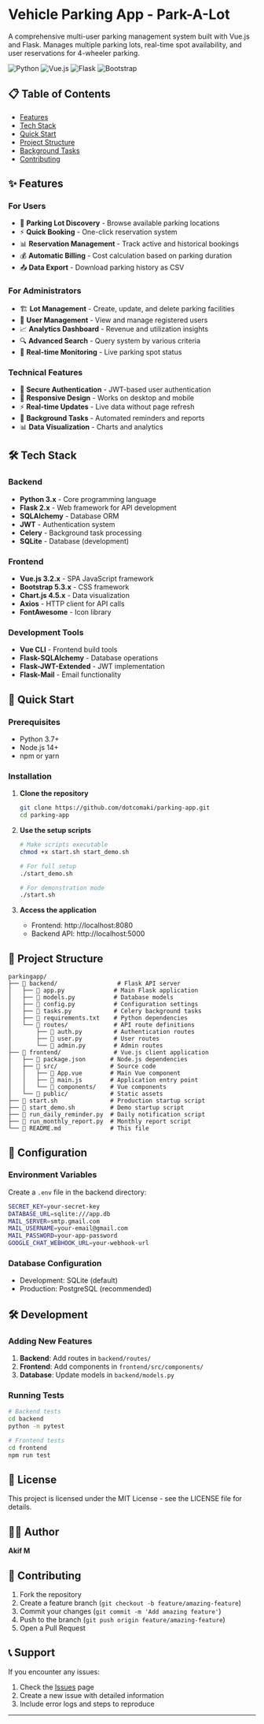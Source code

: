 # Vehicle Parking App - Park-A-Lot

A comprehensive multi-user parking management system built with Vue.js and Flask. Manages multiple parking lots, real-time spot availability, and user reservations for 4-wheeler parking.

![Python](https://img.shields.io/badge/Python-3.x-blue)
![Vue.js](https://img.shields.io/badge/Vue.js-3.2.x-green)
![Flask](https://img.shields.io/badge/Flask-2.x-red)
![Bootstrap](https://img.shields.io/badge/Bootstrap-5.3.x-purple)

## 📋 Table of Contents

- [Features](#features)
- [Tech Stack](#tech-stack)
- [Quick Start](#quick-start)
- [Project Structure](#project-structure)
- [Background Tasks](#background-tasks)
- [Contributing](#contributing)

## ✨ Features

### For Users
- 🏢 **Parking Lot Discovery** - Browse available parking locations
- ⚡ **Quick Booking** - One-click reservation system
- 📊 **Reservation Management** - Track active and historical bookings
- 💰 **Automatic Billing** - Cost calculation based on parking duration
- 📤 **Data Export** - Download parking history as CSV

### For Administrators
- 🏗️ **Lot Management** - Create, update, and delete parking facilities
- 👥 **User Management** - View and manage registered users
- 📈 **Analytics Dashboard** - Revenue and utilization insights
- 🔍 **Advanced Search** - Query system by various criteria
- 📱 **Real-time Monitoring** - Live parking spot status

### Technical Features
- 🔐 **Secure Authentication** - JWT-based user authentication
- 📱 **Responsive Design** - Works on desktop and mobile
- ⚡ **Real-time Updates** - Live data without page refresh
- 🚀 **Background Tasks** - Automated reminders and reports
- 📊 **Data Visualization** - Charts and analytics

## 🛠️ Tech Stack

### Backend
- **Python 3.x** - Core programming language
- **Flask 2.x** - Web framework for API development
- **SQLAlchemy** - Database ORM
- **JWT** - Authentication system
- **Celery** - Background task processing
- **SQLite** - Database (development)

### Frontend
- **Vue.js 3.2.x** - SPA JavaScript framework
- **Bootstrap 5.3.x** - CSS framework
- **Chart.js 4.5.x** - Data visualization
- **Axios** - HTTP client for API calls
- **FontAwesome** - Icon library

### Development Tools
- **Vue CLI** - Frontend build tools
- **Flask-SQLAlchemy** - Database operations
- **Flask-JWT-Extended** - JWT implementation
- **Flask-Mail** - Email functionality

## 🚀 Quick Start

### Prerequisites
- Python 3.7+
- Node.js 14+
- npm or yarn

### Installation

1. **Clone the repository**
   ```bash
   git clone https://github.com/dotcomaki/parking-app.git
   cd parking-app
   ```

2. **Use the setup scripts**
   ```bash
   # Make scripts executable
   chmod +x start.sh start_demo.sh
   
   # For full setup
   ./start_demo.sh
   
   # For demonstration mode
   ./start.sh
   ```

3. **Access the application**
   - Frontend: http://localhost:8080
   - Backend API: http://localhost:5000

## 📁 Project Structure

```
parkingapp/
├── 📁 backend/                 # Flask API server
│   ├── 📄 app.py              # Main Flask application
│   ├── 📄 models.py           # Database models
│   ├── 📄 config.py           # Configuration settings
│   ├── 📄 tasks.py            # Celery background tasks
│   ├── 📄 requirements.txt    # Python dependencies
│   └── 📁 routes/             # API route definitions
│       ├── 📄 auth.py         # Authentication routes
│       ├── 📄 user.py         # User routes
│       └── 📄 admin.py        # Admin routes
├── 📁 frontend/               # Vue.js client application
│   ├── 📄 package.json       # Node.js dependencies
│   ├── 📁 src/               # Source code
│   │   ├── 📄 App.vue        # Main Vue component
│   │   ├── 📄 main.js        # Application entry point
│   │   └── 📁 components/    # Vue components
│   └── 📁 public/            # Static assets
├── 📄 start.sh               # Production startup script
├── 📄 start_demo.sh          # Demo startup script
├── 📄 run_daily_reminder.py  # Daily notification script
├── 📄 run_monthly_report.py  # Monthly report script
└── 📄 README.md              # This file
```

## 🔧 Configuration

### Environment Variables
Create a `.env` file in the backend directory:
```bash
SECRET_KEY=your-secret-key
DATABASE_URL=sqlite:///app.db
MAIL_SERVER=smtp.gmail.com
MAIL_USERNAME=your-email@gmail.com
MAIL_PASSWORD=your-app-password
GOOGLE_CHAT_WEBHOOK_URL=your-webhook-url
```

### Database Configuration
- Development: SQLite (default)
- Production: PostgreSQL (recommended)

## 🛠️ Development

### Adding New Features

1. **Backend**: Add routes in `backend/routes/`
2. **Frontend**: Add components in `frontend/src/components/`
3. **Database**: Update models in `backend/models.py`

### Running Tests
```bash
# Backend tests
cd backend
python -m pytest

# Frontend tests
cd frontend
npm run test
```

## 📖 License

This project is licensed under the MIT License - see the LICENSE file for details.

## 👨‍💻 Author

**Akif M**  


## 🤝 Contributing

1. Fork the repository
2. Create a feature branch (`git checkout -b feature/amazing-feature`)
3. Commit your changes (`git commit -m 'Add amazing feature'`)
4. Push to the branch (`git push origin feature/amazing-feature`)
5. Open a Pull Request

## 📞 Support

If you encounter any issues:

1. Check the [Issues](https://github.com/dotcomaki/parking-app/issues) page
2. Create a new issue with detailed information
3. Include error logs and steps to reproduce

---